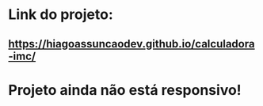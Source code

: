 # Link do projeto:
## https://hiagoassuncaodev.github.io/calculadora-imc/
# Projeto ainda não está responsivo!
